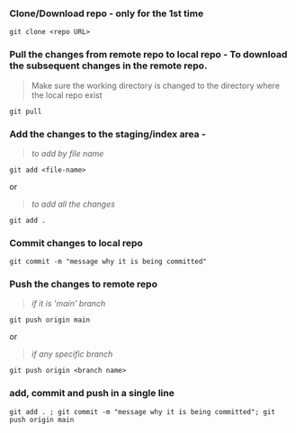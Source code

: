 ### Clone/Download repo - only for the 1st time

    git clone <repo URL>



### Pull the changes from remote repo to local repo - To download the subsequent changes in the remote repo.
> Make sure the working directory is changed to the directory where the local repo exist 

    git pull    



### Add the changes to the staging/index area -

> _to add by file name_ 

    git add <file-name>

or

> _to add all the changes_ 

    git add .   


### Commit changes to local repo

    git commit -m "message why it is being committed"


### Push the changes to remote repo

> _if it is 'main' branch_ 

    git push origin main

or

> _if any specific branch_

    git push origin <branch name>


### add, commit and push in a single line

    git add . ; git commit -m "message why it is being committed"; git push origin main